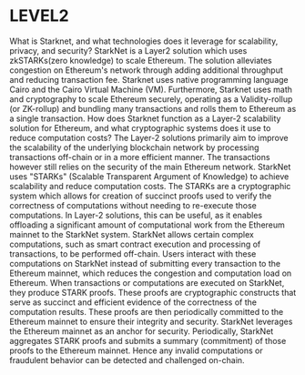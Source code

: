 # LEVEL2

What is Starknet, and what technologies does it leverage for scalability, privacy, and security?
StarkNet is a Layer2 solution which uses zkSTARKs(zero knowledge) to scale Ethereum. The solution alleviates congestion on Ethereum's network through adding additional throughput and reducing transaction fee. Starknet uses native programming language Cairo and the Cairo Virtual Machine (VM). Furthermore, Starknet uses math and cryptography to scale Ethereum securely, operating as a Validity-rollup (or ZK-rollup) and bundling many transactions and rolls them to Ethereum as a single transaction.
How does Starknet function as a Layer-2 scalability solution for Ethereum, and what cryptographic systems does it use to reduce computation costs?
The Layer-2 solutions primarily aim to improve the scalability of the underlying blockchain network by processing transactions off-chain or in a more efficient manner. The transactions however still relies on the security of the main Ethereum network. StarkNet uses "STARKs" (Scalable Transparent Argument of Knowledge) to achieve scalability and reduce computation costs. The STARKs are a cryptographic system which allows for creation of succinct proofs used to verify the correctness of computations without needing to re-execute those computations. In Layer-2 solutions, this can be useful, as it enables offloading a significant amount of computational work from the Ethereum mainnet to the StarkNet system.
StarkNet allows certain complex computations, such as smart contract execution and processing of transactions, to be performed off-chain. Users interact with these computations on StarkNet instead of submitting every transaction to the Ethereum mainnet, which reduces the congestion and computation load on Ethereum. When transactions or computations are executed on StarkNet, they produce STARK proofs. These proofs are cryptographic constructs that serve as succinct and efficient evidence of the correctness of the computation results. These proofs are then periodically committed to the Ethereum mainnet to ensure their integrity and security. StarkNet leverages the Ethereum mainnet as an anchor for security. Periodically, StarkNet aggregates STARK proofs and submits a summary (commitment) of those proofs to the Ethereum mainnet. Hence any invalid computations or fraudulent behavior can be detected and challenged on-chain.